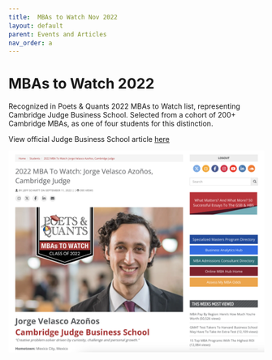 ```yaml
---
title:  MBAs to Watch Nov 2022
layout: default
parent: Events and Articles
nav_order: a
---
```


# MBAs to Watch 2022
Recognized in Poets & Quants 2022 MBAs to Watch list, representing Cambridge Judge Business School. Selected from a cohort of 200+ Cambridge MBAs, as one of four students for this distinction.

View official Judge Business School article [here](https://www.jbs.cam.ac.uk/2022/mba-students-honoured-by-poets-and-quants/)

<a href="https://poetsandquants.com/2022/09/11/2022-mba-to-watch-jorge-velasco-azonos-cambridge-judge/" target="_blank">
  <img src="/assets/images/mba_to_watch_2022.png" alt="featured article on poets and quants" />
</a>